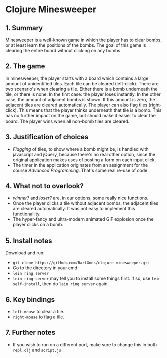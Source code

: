 # Clojure Minesweeper 

## 1. Summary

Minesweeper is a well-known game in which the player has to clear bombs, or at least learn the positions of the bombs. The goal of this game is clearing the entire board without clicking on any bombs.

## 2. The game

In minesweeper, the player starts with a board which contains a large amount of unidentified tiles. Each tile can be cleared (left-click). There are two scenario's when clearing a tile. Either there is a bomb underneath the tile, or there is none. In the first case: the player loses instantly. In the other case, the amount of adjacent bombs is shown. If this amount is zero, the adjacent tiles are cleared automatically. 
The player can also flag tiles (right-click). This means that the player thinks underneath that tile is a bomb. This has no further impact on the game, but should make it easier to clear the board.
The player wins when all non-bomb tiles are cleared.

## 3. Justification of choices

- _Flagging_ of tiles, to show where a bomb might be, is handled with javascript and jQuery, because there's no real other option, since the original application makes uses of posting a form on each input click.
- The timer in the application originates from an assignment for the course _Advanced Programming_. That's some real re-use of code.

## 4. What not to overlook?

- _winner?_ and _loser?_ are, in our options, some really nice functions.
- Once the player clicks a tile without adjacent bombs, the adjacent tiles are cleared automatically. It was not easy to implement this functionallity.
- The hyper-fancy and ultra-modern animated GIF explosion once the player clicks on a bomb.

## 5. Install notes

Download and run:
- `git clone https://github.com/BartGoes/clojure-minesweeper.git`
- Go to the directory in your cmd
- `lein ring server`
- `lein ring server` may tell you to install some things first. If so, use `lein self-install`, then do `lein ring server` again.

## 6. Key bindings

- `left-mouse` to clear a tile.
- `right-mouse` to flag a tile.

## 7. Further notes

- If you wish to run on a different port, make sure to change this in both `repl.clj` and `script.js`